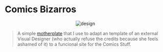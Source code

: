 # Comics Bizarros

<p align="center">
	<img src="http://padrisimo.esy.es/ouyea/webtami.jpg" alt="design"/>
</p>

> A simple [motherplate](https://github.com/leemunroe/motherplate) that I use to adapt an template of an external Visual Designer (who actually refuse the credits because she feels ashamed of it) to a funcional site for the Comics Stuff.


